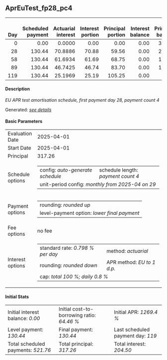 <h2>AprEuTest_fp28_pc4</h2>
<table>
    <thead style="vertical-align: bottom;">
        <th style="text-align: right;">Day</th>
        <th style="text-align: right;">Scheduled payment</th>
        <th style="text-align: right;">Actuarial interest</th>
        <th style="text-align: right;">Interest portion</th>
        <th style="text-align: right;">Principal portion</th>
        <th style="text-align: right;">Interest balance</th>
        <th style="text-align: right;">Principal balance</th>
        <th style="text-align: right;">Total actuarial interest</th>
        <th style="text-align: right;">Total interest</th>
        <th style="text-align: right;">Total principal</th>
    </thead>
    <tr style="text-align: right;">
        <td class="ci00">0</td>
        <td class="ci01" style="white-space: nowrap;">0.00</td>
        <td class="ci02">0.0000</td>
        <td class="ci03">0.00</td>
        <td class="ci04">0.00</td>
        <td class="ci05">0.00</td>
        <td class="ci06">317.26</td>
        <td class="ci07">0.0000</td>
        <td class="ci08">0.00</td>
        <td class="ci09">0.00</td>
    </tr>
    <tr style="text-align: right;">
        <td class="ci00">28</td>
        <td class="ci01" style="white-space: nowrap;">130.44</td>
        <td class="ci02">70.8886</td>
        <td class="ci03">70.88</td>
        <td class="ci04">59.56</td>
        <td class="ci05">0.00</td>
        <td class="ci06">257.70</td>
        <td class="ci07">70.8886</td>
        <td class="ci08">70.88</td>
        <td class="ci09">59.56</td>
    </tr>
    <tr style="text-align: right;">
        <td class="ci00">58</td>
        <td class="ci01" style="white-space: nowrap;">130.44</td>
        <td class="ci02">61.6934</td>
        <td class="ci03">61.69</td>
        <td class="ci04">68.75</td>
        <td class="ci05">0.00</td>
        <td class="ci06">188.95</td>
        <td class="ci07">132.5820</td>
        <td class="ci08">132.57</td>
        <td class="ci09">128.31</td>
    </tr>
    <tr style="text-align: right;">
        <td class="ci00">89</td>
        <td class="ci01" style="white-space: nowrap;">130.44</td>
        <td class="ci02">46.7425</td>
        <td class="ci03">46.74</td>
        <td class="ci04">83.70</td>
        <td class="ci05">0.00</td>
        <td class="ci06">105.25</td>
        <td class="ci07">179.3244</td>
        <td class="ci08">179.31</td>
        <td class="ci09">212.01</td>
    </tr>
    <tr style="text-align: right;">
        <td class="ci00">119</td>
        <td class="ci01" style="white-space: nowrap;">130.44</td>
        <td class="ci02">25.1969</td>
        <td class="ci03">25.19</td>
        <td class="ci04">105.25</td>
        <td class="ci05">0.00</td>
        <td class="ci06">0.00</td>
        <td class="ci07">204.5213</td>
        <td class="ci08">204.50</td>
        <td class="ci09">317.26</td>
    </tr>
</table>
<h4>Description</h4>
<p><i>EU APR test amortisation schedule, first payment day 28, payment count 4</i></p>
<p>Generated: <i><a href="../GeneratedDate.html">see details</a></i></p>
<h4>Basic Parameters</h4>
<table>
    <tr>
        <td>Evaluation Date</td>
        <td>2025-04-01</td>
    </tr>
    <tr>
        <td>Start Date</td>
        <td>2025-04-01</td>
    </tr>
    <tr>
        <td>Principal</td>
        <td>317.26</td>
    </tr>
    <tr>
        <td>Schedule options</td>
        <td>
            <table>
                <tr>
                    <td>config: <i>auto-generate schedule</i></td>
                    <td>schedule length: <i><i>payment count</i> 4</i></td>
                </tr>
                <tr>
                    <td colspan="2" style="white-space: nowrap;">unit-period config: <i>monthly from 2025-04 on 29</i></td>
                </tr>
            </table>
        </td>
    </tr>
    <tr>
        <td>Payment options</td>
        <td>
            <table>
                <tr>
                    <td>rounding: <i>rounded up</i></td>
                </tr>
                <tr>
                    <td>level-payment option: <i>lower&nbsp;final&nbsp;payment</i></td>
                </tr>
            </table>
        </td>
    </tr>
    <tr>
        <td>Fee options</td>
        <td>no fee
        </td>
    </tr>
    <tr>
        <td>Interest options</td>
        <td>
            <table>
                <tr>
                    <td>standard rate: <i>0.798 % per day</i></td>
                    <td>method: <i>actuarial</i></td>
                </tr>
                <tr>
                    <td>rounding: <i>rounded down</i></td>
                    <td>APR method: <i>EU to 1 d.p.</i></td>
                </tr>
                <tr>
                    <td colspan="2">cap: <i>total 100 %; daily 0.8 %</td>
                </tr>
            </table>
        </td>
    </tr>
</table>
<h4>Initial Stats</h4>
<table>
    <tr>
        <td>Initial interest balance: <i>0.00</i></td>
        <td>Initial cost-to-borrowing ratio: <i>64.46 %</i></td>
        <td>Initial APR: <i>1269.4 %</i></td>
    </tr>
    <tr>
        <td>Level payment: <i>130.44</i></td>
        <td>Final payment: <i>130.44</i></td>
        <td>Last scheduled payment day: <i>119</i></td>
    </tr>
    <tr>
        <td>Total scheduled payments: <i>521.76</i></td>
        <td>Total principal: <i>317.26</i></td>
        <td>Total interest: <i>204.50</i></td>
    </tr>
</table>